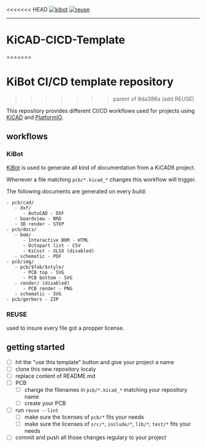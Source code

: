 <<<<<<< HEAD
[![kibot](https://github.com/nerdyscout/KiCAD-CICD-Template/actions/workflows/kibot.yml/badge.svg)](https://github.com/nerdyscout/KiBot-CICD-Template/actions/workflows/kibot.yml)
[![reuse](https://github.com/nerdyscout/KiCAD-CICD-Template/actions/workflows/reuse.yml/badge.svg)](https://github.com/nerdyscout/KiBot-CICD-Template/actions/workflows/reuse.yml)

---

# KiCAD-CICD-Template
=======
# KiBot CI/CD template repository
>>>>>>> parent of 8da388a (add REUSE)

This repository provides different CI/CD workflows used for projects using [KiCAD](https://www.kicad.org/) and [PlatformIO](https://www.platformio.org).

## workflows

### KiBot

[KiBot](https://github.com/INTI-CMNB/KiBot/) is used to generate all kind of documentation from a KiCAD6 project.

Whenever a file matching `pcb/*.kicad_*` changes this workflow will trigger.

The following documents are generated on every build:

```
- pcb/cad/
   - dxf/
      - AutoCAD - DXF
   - boardview - BRD
   - 3D render - STEP
- pcb/docs/
   - bom/
      - Interactive BOM - HTML
      - Octopart list - CSV
      - KiCost - XLSX (disabled)
   - schematic - PDF
- pcb/img/
   - pcb/$fab/$style/
      - PCB top - SVG
      - PCB bottom - SVG
   - render/ (disabled)
      - PCB render - PNG
   - schematic - SVG
- pcb/gerbers - ZIP
```

### REUSE

used to insure every file got a propper license. 

## getting started

- [ ] hit the "use this template" button and give your project a name
- [ ] clone this new repository localy
- [ ] replace content of README.md
- [ ] PCB
   - [ ] change the filenames in `pcb/*.kicad_*` matching your repository name
   - [ ] create your PCB
- [ ] run `reuse --lint`
   - [ ] make sure the licenses of `pcb/*` fits your needs
   - [ ] make sure the licenses of `src/*`, `include/*`, `lib/*`, `test/*` fits your needs
- [ ] commit and push all those changes regulary to your project
